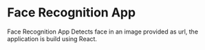 # Face Recognition App
Face Recognition App Detects face in an image provided as url, the application is build using React.
